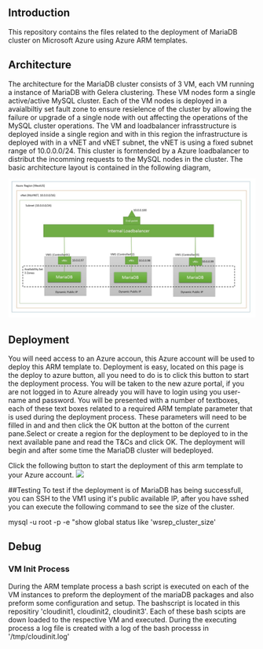 ## Introduction
This repository contains the files related to the deployment of MariaDB cluster on Microsoft Azure using Azure ARM templates.

## Architecture
The architecture for the MariaDB cluster consists of 3 VM, each VM running a instance of MariaDB with Gelera clustering. These VM nodes form a single active/active MySQL cluster. Each of the VM nodes is deployed in a avaialbiltiy set fault zone to ensure resielence of the cluster by allowing the failure or upgrade of a single node with out affecting the operations of the MySQL cluster operations. The VM and loadbalancer infrasstructure is deployed inside a single region and with in this region the infrastructure is deployed with in a vNET and vNET subnet, the vNET is using a fixed subnet range of 10.0.0.0/24. 
This cluster is forntended by a Azure loadbalancer to distribut the incomming requests to the MySQL nodes in the cluster. The basic architecture layout is contained in the following diagram,

![](https://raw.githubusercontent.com/keithtobin/mariadbazure/master/images/diagram01.jpg)

## Deployment
You will need access to an Azure accoun, this Azure account will be used to deploy this ARM template to. Deployment is easy, located on this page is the deploy to azure button, all you need to do is to click this button to start the deployment process. You will be taken to the new azure portal, if you are not logged in to Azure already you will have to login using you user-name and password. You will be presented with a number of textboxes, each of these text boxes related to a required ARM template parameter that is used during the deployment process. These parameters will need to be filled in and and then click the OK button at the botton of the current pane.Select or create a region for the deployment to be deployed to in the next available pane and read the T&Cs and click OK. The deployment will begin and after some time the MariaDB cluster will bedeployed.

Click the following button to start the deployment of this arm template to your Azure account.
<a href="https://portal.azure.com/#create/Microsoft.Template/uri/https%3A%2F%2Fraw.githubusercontent.com%2Fkeithtobin%2Fmariadbazure%2Fmaster%2Fcreate.json" target="_blank">
    <img src="http://azuredeploy.net/deploybutton.png"/>
</a><a  target="_blank">

##Testing
To test if the deployment is of MariaDB has being successfull, you can SSH to the VM1 using it's public available IP, after you have sshed you can execute the following command to see the size of the cluster. 

mysql -u root -p  -e "show global status like 'wsrep_cluster_size'

## Debug

### VM Init Process
During the ARM template process a bash script is executed on each of the VM instances to preform the deployment of the mariaDB packages and also preform some configuration and setup. The bashscript is located in this repositiry 'cloudinit1, cloudinit2, cloudinit3'. Each of these bash scipts are down loaded to the respective VM and executed. During the executing process a log file is created with a log of the bash processs in '/tmp/cloudinit.log'

